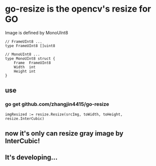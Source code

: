 # go-resize is the opencv's resize for GO

Image is defined by MonoUInt8

```
// FrameUInt8 ...
type FrameUInt8 []uint8

// MonoUInt8 ...
type MonoUInt8 struct {
	Frame  FrameUInt8
	Width  int
	Height int
}
```
## use
### go get github.com/zhangjin4415/go-resize

```
imgResized := resize.Resize(srcImg, toWidth, toHeight, resize.InterCubic)
```

## now it's only can resize gray image by InterCubic!

## It's developing... 
